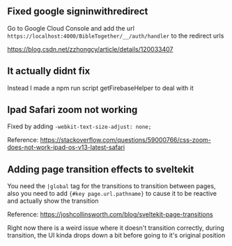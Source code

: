 ## Fixed google signinwithredirect

Go to Google Cloud Console and add the url `https://localhost:4000/BibleTogether/__/auth/handler` to the redirect urls

https://blog.csdn.net/zzhongcy/article/details/120033407

## It actually didnt fix

Instead I made a npm run script getFirebaseHelper to deal with it

## Ipad Safari zoom not working

Fixed by adding `-webkit-text-size-adjust: none;`

Reference:
https://stackoverflow.com/questions/59000766/css-zoom-does-not-work-ipad-os-v13-latest-safari

## Adding page transition effects to sveltekit

You need the `|global` tag for the transitions to transition between pages, also you need to add `{#key page.url.pathname}` to
cause it to be reactive and actually show the transition

Reference:
https://joshcollinsworth.com/blog/sveltekit-page-transitions

Right now there is a weird issue where it doesn't transition correctly, during transition, the UI kinda drops down a bit before going to it's original position
